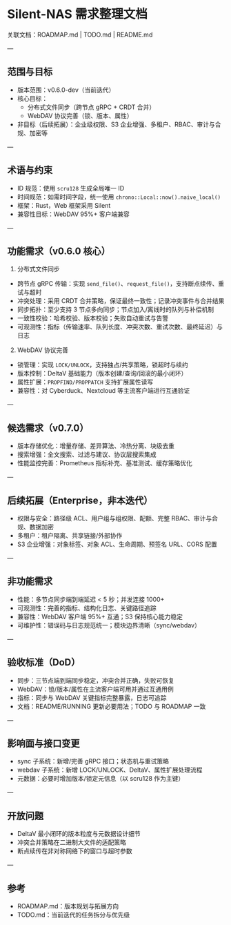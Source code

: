 # Silent-NAS 需求整理文档

关联文档：ROADMAP.md | TODO.md | README.md

—

## 范围与目标

- 版本范围：v0.6.0-dev（当前迭代）
- 核心目标：
  - 分布式文件同步（跨节点 gRPC + CRDT 合并）
  - WebDAV 协议完善（锁、版本、属性）
- 非目标（后续拓展）：企业级权限、S3 企业增强、多租户、RBAC、审计与合规、加密等

—

## 术语与约束

- ID 规范：使用 `scru128` 生成全局唯一 ID
- 时间规范：如需时间字段，统一使用 `chrono::Local::now().naive_local()`
- 框架：Rust，Web 框架采用 Silent
- 兼容性目标：WebDAV 95%+ 客户端兼容

—

## 功能需求（v0.6.0 核心）

1) 分布式文件同步
- 跨节点 gRPC 传输：实现 `send_file()`、`request_file()`，支持断点续传、重试与超时
- 冲突处理：采用 CRDT 合并策略，保证最终一致性；记录冲突事件与合并结果
- 同步拓扑：至少支持 3 节点多向同步；节点加入/离线时的队列与补偿机制
- 一致性校验：哈希校验、版本校验；失败自动重试与告警
- 可观测性：指标（传输速率、队列长度、冲突次数、重试次数、最终延迟）与日志

2) WebDAV 协议完善
- 锁管理：实现 `LOCK/UNLOCK`，支持独占/共享策略，锁超时与续约
- 版本控制：DeltaV 基础能力（版本创建/查询/回滚的最小闭环）
- 属性扩展：`PROPFIND/PROPPATCH` 支持扩展属性读写
- 兼容性：对 Cyberduck、Nextcloud 等主流客户端进行互通验证

—

## 候选需求（v0.7.0）

- 版本存储优化：增量存储、差异算法、冷热分离、块级去重
- 搜索增强：全文搜索、过滤与建议、协议层搜索集成
- 性能监控完善：Prometheus 指标补充、基准测试、缓存策略优化

—

## 后续拓展（Enterprise，非本迭代）

- 权限与安全：路径级 ACL、用户组与组权限、配额、完整 RBAC、审计与合规、数据加密
- 多租户：租户隔离、共享链接/外部协作
- S3 企业增强：对象标签、对象 ACL、生命周期、预签名 URL、CORS 配置

—

## 非功能需求

- 性能：多节点同步端到端延迟 < 5 秒；并发连接 1000+
- 可观测性：完善的指标、结构化日志、关键路径追踪
- 兼容性：WebDAV 客户端 95%+ 互通；S3 保持核心能力稳定
- 可维护性：错误码与日志规范统一；模块边界清晰（sync/webdav）

—

## 验收标准（DoD）

- 同步：三节点端到端同步稳定，冲突合并正确，失败可恢复
- WebDAV：锁/版本/属性在主流客户端可用并通过互通用例
- 指标：同步与 WebDAV 关键指标完整暴露，日志可追踪
- 文档：README/RUNNING 更新必要用法；TODO 与 ROADMAP 一致

—

## 影响面与接口变更

- sync 子系统：新增/完善 gRPC 接口；状态机与重试策略
- webdav 子系统：新增 LOCK/UNLOCK、DeltaV、属性扩展处理流程
- 元数据：必要时增加版本/锁定元信息（以 scru128 作为主键）

—

## 开放问题

- DeltaV 最小闭环的版本粒度与元数据设计细节
- 冲突合并策略在二进制大文件的适配策略
- 断点续传在非对称网络下的窗口与超时参数

—

## 参考

- ROADMAP.md：版本规划与拓展方向
- TODO.md：当前迭代的任务拆分与优先级
